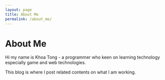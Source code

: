 ```yaml
---
layout: page
title: About Me
permalink: /about_me/
---
```


# About Me
Hi my name is Khoa Tong - a programmer who keen on learning technology especially game and web technologies.

This blog is where I post related contents on what I am working.
